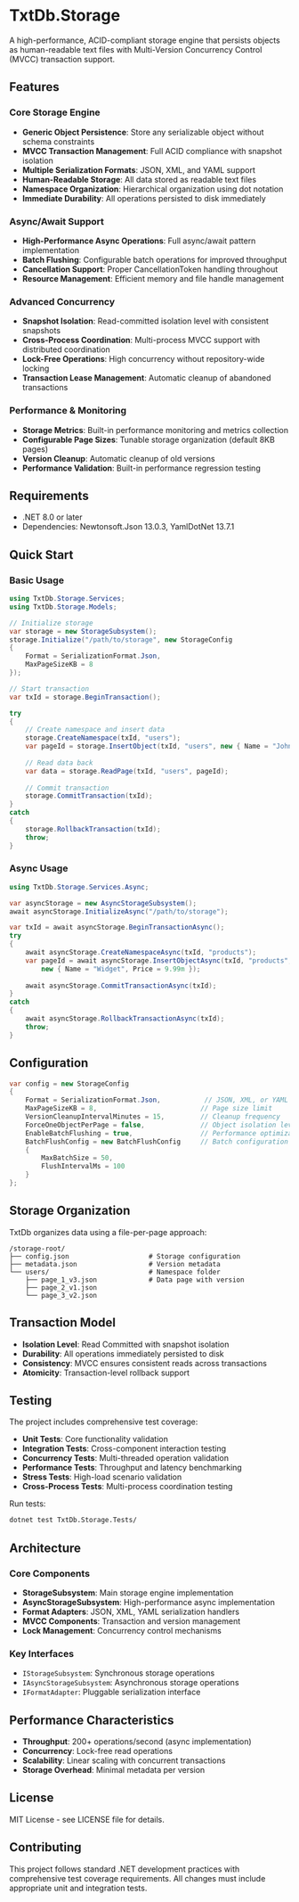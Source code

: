 # TxtDb.Storage

A high-performance, ACID-compliant storage engine that persists objects as human-readable text files with Multi-Version Concurrency Control (MVCC) transaction support.

## Features

### Core Storage Engine
- **Generic Object Persistence**: Store any serializable object without schema constraints
- **MVCC Transaction Management**: Full ACID compliance with snapshot isolation
- **Multiple Serialization Formats**: JSON, XML, and YAML support
- **Human-Readable Storage**: All data stored as readable text files
- **Namespace Organization**: Hierarchical organization using dot notation
- **Immediate Durability**: All operations persisted to disk immediately

### Async/Await Support
- **High-Performance Async Operations**: Full async/await pattern implementation
- **Batch Flushing**: Configurable batch operations for improved throughput
- **Cancellation Support**: Proper CancellationToken handling throughout
- **Resource Management**: Efficient memory and file handle management

### Advanced Concurrency
- **Snapshot Isolation**: Read-committed isolation level with consistent snapshots
- **Cross-Process Coordination**: Multi-process MVCC support with distributed coordination
- **Lock-Free Operations**: High concurrency without repository-wide locking
- **Transaction Lease Management**: Automatic cleanup of abandoned transactions

### Performance & Monitoring
- **Storage Metrics**: Built-in performance monitoring and metrics collection
- **Configurable Page Sizes**: Tunable storage organization (default 8KB pages)
- **Version Cleanup**: Automatic cleanup of old versions
- **Performance Validation**: Built-in performance regression testing

## Requirements

- .NET 8.0 or later
- Dependencies: Newtonsoft.Json 13.0.3, YamlDotNet 13.7.1

## Quick Start

### Basic Usage

```csharp
using TxtDb.Storage.Services;
using TxtDb.Storage.Models;

// Initialize storage
var storage = new StorageSubsystem();
storage.Initialize("/path/to/storage", new StorageConfig 
{
    Format = SerializationFormat.Json,
    MaxPageSizeKB = 8
});

// Start transaction
var txId = storage.BeginTransaction();

try 
{
    // Create namespace and insert data
    storage.CreateNamespace(txId, "users");
    var pageId = storage.InsertObject(txId, "users", new { Name = "John", Age = 30 });
    
    // Read data back
    var data = storage.ReadPage(txId, "users", pageId);
    
    // Commit transaction
    storage.CommitTransaction(txId);
}
catch 
{
    storage.RollbackTransaction(txId);
    throw;
}
```

### Async Usage

```csharp
using TxtDb.Storage.Services.Async;

var asyncStorage = new AsyncStorageSubsystem();
await asyncStorage.InitializeAsync("/path/to/storage");

var txId = await asyncStorage.BeginTransactionAsync();
try 
{
    await asyncStorage.CreateNamespaceAsync(txId, "products");
    var pageId = await asyncStorage.InsertObjectAsync(txId, "products", 
        new { Name = "Widget", Price = 9.99m });
    
    await asyncStorage.CommitTransactionAsync(txId);
}
catch 
{
    await asyncStorage.RollbackTransactionAsync(txId);
    throw;
}
```

## Configuration

```csharp
var config = new StorageConfig
{
    Format = SerializationFormat.Json,           // JSON, XML, or YAML
    MaxPageSizeKB = 8,                          // Page size limit
    VersionCleanupIntervalMinutes = 15,         // Cleanup frequency
    ForceOneObjectPerPage = false,              // Object isolation level
    EnableBatchFlushing = true,                 // Performance optimization
    BatchFlushConfig = new BatchFlushConfig     // Batch configuration
    {
        MaxBatchSize = 50,
        FlushIntervalMs = 100
    }
};
```

## Storage Organization

TxtDb organizes data using a file-per-page approach:

```
/storage-root/
├── config.json                    # Storage configuration
├── metadata.json                  # Version metadata
└── users/                         # Namespace folder
    ├── page_1_v3.json             # Data page with version
    ├── page_2_v1.json
    └── page_3_v2.json
```

## Transaction Model

- **Isolation Level**: Read Committed with snapshot isolation
- **Durability**: All operations immediately persisted to disk
- **Consistency**: MVCC ensures consistent reads across transactions
- **Atomicity**: Transaction-level rollback support

## Testing

The project includes comprehensive test coverage:

- **Unit Tests**: Core functionality validation
- **Integration Tests**: Cross-component interaction testing  
- **Concurrency Tests**: Multi-threaded operation validation
- **Performance Tests**: Throughput and latency benchmarking
- **Stress Tests**: High-load scenario validation
- **Cross-Process Tests**: Multi-process coordination testing

Run tests:
```bash
dotnet test TxtDb.Storage.Tests/
```

## Architecture

### Core Components

- **StorageSubsystem**: Main storage engine implementation
- **AsyncStorageSubsystem**: High-performance async implementation
- **Format Adapters**: JSON, XML, YAML serialization handlers
- **MVCC Components**: Transaction and version management
- **Lock Management**: Concurrency control mechanisms

### Key Interfaces

- `IStorageSubsystem`: Synchronous storage operations
- `IAsyncStorageSubsystem`: Asynchronous storage operations  
- `IFormatAdapter`: Pluggable serialization interface

## Performance Characteristics

- **Throughput**: 200+ operations/second (async implementation)
- **Concurrency**: Lock-free read operations
- **Scalability**: Linear scaling with concurrent transactions
- **Storage Overhead**: Minimal metadata per version

## License

MIT License - see LICENSE file for details.

## Contributing

This project follows standard .NET development practices with comprehensive test coverage requirements. All changes must include appropriate unit and integration tests.